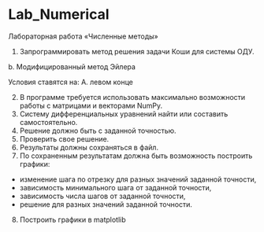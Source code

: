 # Lab_Numerical
Лабораторная работа «Численные методы»
1. Запрограммировать метод решения задачи Коши для системы ОДУ.

b. Модифицированный метод Эйлера

Условия ставятся на:
A. левом конце

2. В программе требуется использовать максимально возможности работы с матрицами и
векторами NumPy.
3. Систему дифференциальных уравнений найти или составить самостоятельно.
4. Решение должно быть с заданной точностью.
5. Проверить свое решение.
6. Результаты должны сохраняться в файл.
7. По сохраненным результатам должна быть возможность построить графики:
- изменение шага по отрезку для разных значений заданной точности,
- зависимость минимального шага от заданной точности,
- зависимость числа шагов от заданной точности,
- решение для разных значений заданной точности.
8. Построить графики в matplotlib 
